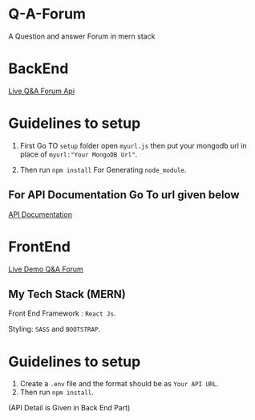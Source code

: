 # Q-A-Forum
A Question and answer Forum in mern stack
# BackEnd</br>
[Live Q&A Forum Api](https://anuragstackoverflowclone.herokuapp.com/)

# Guidelines to setup
1. First Go TO `setup` folder open `myurl.js` then put your mongodb url in place of `myurl:"Your MongoDB Url"`.

2. Then run `npm install` For Generating `node_module`.

## For API Documentation Go To url given below

[API Documentation](https://docs.google.com/document/d/1ESruHOlyD1jnv8TnB_XiDqXJ7lnpH0jfGkDQHdtsc2I/edit?usp=sharing)


# FrontEnd</br>
[Live Demo Q&A Forum](https://peaceful-neumann-a8c020.netlify.app/)
## My Tech Stack (MERN)


Front End Framework : `React Js`.

Styling: `SASS` and `BOOTSTRAP`.

# Guidelines to setup
1. Create a `.env` file and the format should be as `Your API URL`.
2. Then run `npm install`.

(API Detail is Given in Back End Part)

